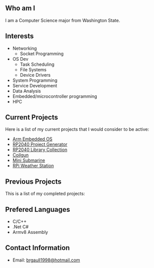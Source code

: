 
## Who am I
I am a Computer Science major from Washington State.  


## Interests
- Networking
  - Socket Programming
- OS Dev
  - Task Scheduling
  - File Systems
  - Device Drivers
- System Programming
- Service Development
- Data Analysis
- Embedded/microcontroller programming
- HPC

## Current Projects
Here is a list of my current projects that I would consider to be active:
- [Arm Embedded OS]()
- [RP2040 Project Generator]()
- [RP2040 Library Collection]()
- [Coilgun]()
- [Mini Submarine]()
- [RPi Weather Station]()

## Previous Projects
This is a list of my completed projects:

## Prefered Languages
- C/C++
- .Net C#
- Armv8 Assembly


## Contact Information
- Email: brgaull1998@hotmail.com




<!---
BenjaminGaull195/BenjaminGaull195 is a ✨ special ✨ repository because its `README.md` (this file) appears on your GitHub profile.
You can click the Preview link to take a look at your changes.
--->
